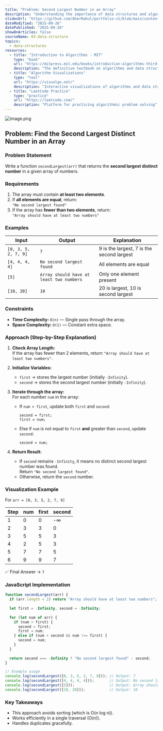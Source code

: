 ```yaml
---
title: "Problem: Second Largest Number in an Array"
description: "Understanding the importance of data structures and algorithms in programming. Learn systematic problem-solving approaches, algorithmic thinking, and how DSA impacts software performance and efficiency."
slidesUrl: "https://github.com/AherRahul/portfolio-v1/blob/main/content/articles"
dateModified: "2025-09-26"
datePublished: "2025-09-26"
showOnArticles: false
courseName: 03-data-structure
topics:
  - data-structures
resources:
  - title: "Introduction to Algorithms - MIT"
    type: "book"
    url: "https://mitpress.mit.edu/books/introduction-algorithms-third-edition"
    description: "The definitive textbook on algorithms and data structures"
  - title: "Algorithm Visualizations"
    type: "tool"
    url: "https://visualgo.net/"
    description: "Interactive visualizations of algorithms and data structures"
  - title: "LeetCode Practice"
    type: "practice"
    url: "https://leetcode.com/"
    description: "Platform for practicing algorithmic problem solving"
---
```


![image.png](https://res.cloudinary.com/duojkrgue/image/upload/v1758777256/Portfolio/dsa/Data_Structure_and_algorithms_xibaur.png)

Problem: Find the Second Largest Distinct Number in an Array
------------------------------------------------------------------------------

### Problem Statement
Write a function `secondLargest(arr)` that returns the **second largest distinct number** in a given array of numbers.

### Requirements

1. The array must contain **at least two elements**.  
2. If **all elements are equal**, return:  
   `"No second largest found"`  
3. If the array has **fewer than two elements**, return:  
   `"Array should have at least two numbers"`

### Examples

| Input | Output | Explanation |
|--------|---------|-------------|
| `[0, 3, 5, 2, 7, 9]` | `7` | 9 is the largest, 7 is the second largest |
| `[4, 4, 4, 4]` | `No second largest found` | All elements are equal |
| `[5]` | `Array should have at least two numbers` | Only one element present |
| `[10, 20]` | `10` | 20 is largest, 10 is second largest |

### Constraints

- **Time Complexity:** `O(n)` — Single pass through the array.  
- **Space Complexity:** `O(1)` — Constant extra space.

### Approach (Step-by-Step Explanation)

1. **Check Array Length:**  
   If the array has fewer than 2 elements, return `"Array should have at least two numbers"`.

2. **Initialize Variables:**  
   - `first` → stores the largest number (initially `-Infinity`).  
   - `second` → stores the second largest number (initially `-Infinity`).

3. **Iterate through the array:**  
   For each number `num` in the array:
   - If `num > first`, update both `first` and `second`:
     ```
     second = first;
     first = num;
     ```
   - Else if `num` is not equal to `first` **and** greater than `second`, update `second`:
     ```
     second = num;
     ```

4. **Return Result:**  
   - If `second` remains `-Infinity`, it means no distinct second largest number was found.  
     Return `"No second largest found"`.  
   - Otherwise, return the `second` number.

### Visualization Example

For `arr = [0, 3, 5, 2, 7, 9]`

| Step | num | first | second |
|------|-----|--------|---------|
| 1 | 0 | 0 | -∞ |
| 2 | 3 | 3 | 0 |
| 3 | 5 | 5 | 3 |
| 4 | 2 | 5 | 3 |
| 5 | 7 | 7 | 5 |
| 6 | 9 | 9 | 7 |

✅ Final Answer → `7`

### JavaScript Implementation

```javascript
function secondLargest(arr) {
  if (arr.length < 2) return "Array should have at least two numbers";
  
  let first = -Infinity, second = -Infinity;
  
  for (let num of arr) {
    if (num > first) {
      second = first;
      first = num;
    } else if (num > second && num !== first) {
      second = num;
    }
  }
  
  return second === -Infinity ? "No second largest found" : second;
}

// Example usage
console.log(secondLargest([0, 3, 5, 2, 7, 9])); // Output: 7
console.log(secondLargest([4, 4, 4, 4]));       // Output: No second largest found
console.log(secondLargest([5]));                // Output: Array should have at least two numbers
console.log(secondLargest([10, 20]));           // Output: 10

```

### Key Takeaways
- This approach avoids sorting (which is O(n log n)).
- Works efficiently in a single traversal (O(n)).
- Handles duplicates gracefully.
